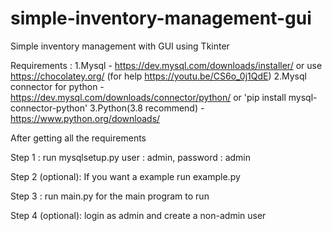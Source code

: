 # simple-inventory-management-gui
Simple inventory management with GUI using Tkinter

Requirements : 
1.Mysql - https://dev.mysql.com/downloads/installer/ or use https://chocolatey.org/ (for help https://youtu.be/CS6o_0j1QdE)
2.Mysql connector for python - https://dev.mysql.com/downloads/connector/python/ or 'pip install mysql-connector-python'
3.Python(3.8 recommend) - https://www.python.org/downloads/

After getting all the requirements

Step 1 : run mysqlsetup.py
         user : admin, password : admin

Step 2 (optional): If you want a example run example.py

Step 3 : run main.py for the main program to run

Step 4 (optional): login as admin and create a non-admin user
